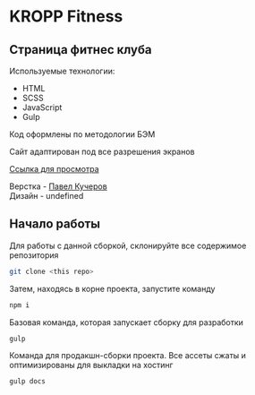 # KROPP Fitness

## Cтраница фитнес клуба

Используемые технологии:

- HTML
- SCSS
- JavaScript
- Gulp

Код оформлены по методологии БЭМ

Сайт адаптирован под все разрешения экранов

[Ссылка для просмотра](https://devkucherov.github.io/kropp-fitness//)

Верстка - [Павел Кучеров](https://t.me/topsykey) <br>
Дизайн - undefined

## Начало работы

Для работы с данной сборкой, склонируйте все содержимое репозитория

```sh
git clone <this repo>
```

Затем, находясь в корне проекта, запустите команду

```sh
npm i
```

Базовая команда, которая запускает сборку для разработки

```sh
gulp
```

Команда для продакшн-сборки проекта. Все ассеты сжаты и оптимизированы для выкладки на хостинг

```sh
gulp docs
```
